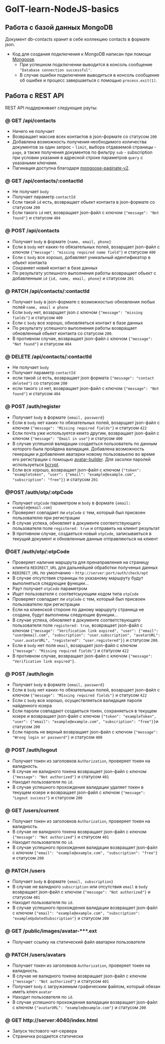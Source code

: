 ﻿# GoIT-learn-NodeJS-basics




## Работа с базой данных MongoDB

Документ db-contacts хранит в себе коллекцию contacts в формате json.

- Код для создания подключения к MongoDB написан при помощи
  [Mongoose](https://mongoosejs.com/).
  - При успешном подключении выводится в консоль сообщение
    `"Database connection successful"`.
  - В случае ошибки подключения выводиться в консоль сообщение об ошибке
    и процесс завершаеться с помощью `process.exit(1)`.




## Работа с REST API

REST API поддерживает следующие рауты:

### @ GET /api/contacts

- Ничего не получает
- Возвращает массив всех контактов в json-формате со статусом `200`
- Добавлена возможность получения необходимого количества документов за один запрос - `limit`, 
выбора отдаваемой страницы - `page`, а также получения документов по фильтру `sub` - subscription 
при условии указания в адресной строке параметров `query` с указаными ключами.
- Пагинация доступна благодаря [mongoose-paginate-v2](https://www.npmjs.com/package/mongoose-paginate-v2).  

### @ GET /api/contacts/:contactId

- Не получает `body`
- Получает параметр `contactId`
- Если такой `id` есть, возвращает обьект контакта в json-формате со статусом `200`
- Если такого `id` нет, возвращает json-файл с ключом `{"message": "Not found"}` и
  статусом `404`

### @ POST /api/contacts

- Получает `body` в формате `{name, email, phone}`
- Если в `body` нет каких-то обязательных полей, возарщает json-файл с ключом
  `{"message": "missing required name field"}` и статусом `400`
- Если с `body` все хорошо, добавляет уникальный идентификатор в обьект контакта
- Сохраняет новий контакт в базе данных
- По результату успешного выполнения работы возвращает обьект с добавленным `id`
  `{id, name, email, phone}` и статусом `201`

### @ PATCH /api/contacts/:contactId

- Получает `body` в json-формате c возможностью обновления любых полей `name, email и phone`
- Если `body` нет, возарщает json с ключом `{"message": "missing fields"}` и
  статусом `400`
- Если с `body` все хорошо, обновляеться контакт в базе данных 
- По результату успешного выполнения работы возвращает обновленный обьект контакта со
  статусом `200`. 
- В противном случае, возвращает json-файл с ключом
  `{"message": "Not found"}` и статусом `404`

### @ DELETE /api/contacts/:contactId

- Не получает `body`
- Получает параметр `contactId`
- если такой `id` есть, возвращает json формата `{"message": "contact deleted"}` со
  статусом `200`
- если такого `id` нет, возвращает json-файл с ключом `{"message": "Not found"}` и
  статусом `404`

### @ POST /auth/register

- Получает `body` в формате `{email, password}`
- Если в `body` нет каких-то обязательных полей, возарщает json-файл с ключом `{"message": "Missing required fields"}` 
и статусом `422`
- Если почта уже используется кемто другим, возвращает json-файл с ключом `{"message": "Email in use"}` и статусом `400`
- В случае успешной валидации создаеться пользователь по данным которого была пройдена валидация. Добавлена 
возможность генерации и добавления аватарки новому пользоваьелю во время его регистрации с помощью [avatar-builder](https://www.npmjs.com/package/avatar-builder). Для засолки паролей используеться [bcrypt](https://www.npmjs.com/package/bcrypt).
- Если все хорошо, возвращает json-файл с ключом `{"token": "exampletoken", "user": {"email": "example@example.com", "subscription": "free"}}` и статусом `201`

### @POST /auth/otp/:otpCode
- Получает `otpCode` параметром и `body` в формате `{email: example@email.com}`
- Проверяет совпадает ли `otpCode` с тем, который был присвоен пользователю при регистрации
- В случае успеха, обновляет в документе соответствующего пользователя поле `registered: true` и отправить на клиент результат
- В противном случае, создаеться новый `otpCode`, записываеться в текущий документ и обновленные данные отправляються на клиент

### @GET /auth/otp/:otpCode
- Проверяет наличие маршрута для пренаправления на страницу клиента `REDIRECT_URL` для дальнейшей обработки полученых данных
- `REDIRECT_URL` по умолчанию - `http://server:port/auth/check/opt`
- В случае отсутствия страницы по указаному маршруту будут выполняться следующие функции...
- Раут получает `otpCode` параметром
- Ищет пользователя с соответсыующим кодом типа `otpCode`
- Проверяет совпадает ли `otpCode` с тем, который был присвоен пользователю при регистрации
- Если на клиенской стороне по даному маршруту страница не создана, будут выполнены следующие функции...
- В случае успеха, обновляет в документе соответствующего пользователя поле `registered: true`, возвращает json-файл с ключом `{"message": "Verification link expired", "user": {"email": "user@email.com", "subscription": "user.subscription", "avatarURL": "user.avatarURL", "registered": "user.registered"}}` и статусом `200`.
- Если в `body` нет поля `email`, возарщает json-файл с ключом `{"message": "Missing required fields"}` и статусом `422`
- В противном случае, возвращает json-файл с ключом `{"message": "Verification link expired"}`.

### @ POST /auth/login

- Получает `body` в формате `{email, password}`
- Если в `body` нет каких-то обязательных полей, возарщает json-файл с ключом `{"message": "Missing required fields"}` и статусом `422`
- Если с `body` все хорошо, осуществляеться валидация пароля найденного юзера
- Если пароли совпадают создаеться токен, сохраняеться в текущем юзере и возвращает json-файл с ключом `{"token": "exampleToken", "user": {"email": "example@example.com", "subscription": "free"}}`и статусом `200`
- Если пароль не верный возвращает json-файл с ключом `{"message": "Wrong login or password"}` и статусом `400`

### @ POST /auth/logout

- Получает токен из заголовков `Authorization`, проверяет токен на валидность.
- В случае не валидного токена возвращает json-файл с ключом `{"message": "Not authorized"}` и статусом `401`
- Находит пользователя по `id`.
- В случае успешного прохождения валидации удаляет токен в текущем юзере и возвращает json-файл с ключом `{"message": "Logout success"}` и статусом `200`

### @ GET /users/current

- Получает токен из заголовков `Authorization`, проверяет токен на валидность.
- В случае не валидного токена возвращает json-файл с ключом `{"message": "Not authorized"}` и статусом `401`
- Находит пользователя по `id`.
- В случае успешного прохождения валидации возвращает json-файл с ключом `{"email": "example@example.com", "subscription": "free"}` и статусом `200`

### @ PATCH /users

- Получает `body` в формате `{email, subscription}`
- В случае не валидного `subscription` или отсутствия `email` в `body` возвращает json-файл 
с ключом `{"message": "Not authorized"}` и статусом `401`
- Находит пользователя по `id`.
- В случае успешного прохождения валидации возвращает json-файл с ключом `{"email": "example@example.com", "subscription": "exampleUpdatedSubscription"}` и статусом `200`

### @ GET /public/images/avatar-***.ext

- Получает ссылку на статический файл аватарки пользователя 

### @ PATCH /users/avatars

- Получает токен из заголовков `Authorization`, проверяет токен на валидность.
- В случае не валидного токена возвращает json-файл с ключом `{"message": "Not authorized"}` и статусом `401`
- Получает `body` c загружаемым графическим файлом, который обязан иметь ключ `avatar`
- Находит пользователя по `id`.
- В случае успешного прохождения валидации возвращает json-файл с ключом `{"avatarURL": "example@example.com"}` и статусом `200`

### @ GET http://server:4040/index.html

- Запуск тестового чат-сервера
- Страничка роздается статически

